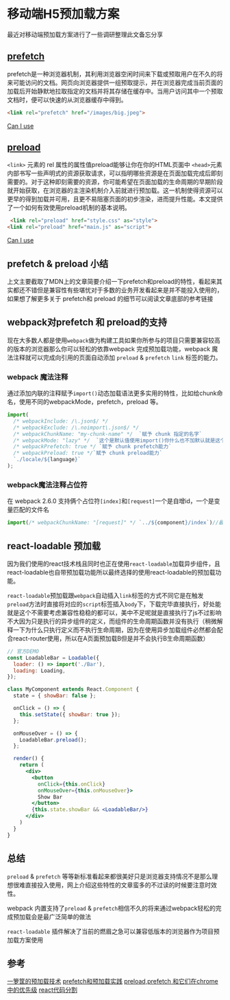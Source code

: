 # 移动端H5预加载方案

最近对移动端预加载方案进行了一些调研整理此文备忘分享

## [prefetch](https://developer.mozilla.org/zh-CN/docs/Web/HTTP/Link_prefetching_FAQ)

prefetch是一种浏览器机制，其利用浏览器空闲时间来下载或预取用户在不久的将来可能访问的文档。网页向浏览器提供一组预取提示，并在浏览器完成当前页面的加载后开始静默地拉取指定的文档并将其存储在缓存中。当用户访问其中一个预取文档时，便可以快速的从浏览器缓存中得到。

```html
<link rel="prefetch" href="/images/big.jpeg">
```

[Can I use](https://caniuse.com/#feat=link-rel-prefetch)

## [preload](https://developer.mozilla.org/zh-CN/docs/Web/HTML/Preloading_content)

 `<link>` 元素的 rel 属性的属性值preload能够让你在你的HTML页面中 `<head>`元素内部书写一些声明式的资源获取请求，可以指明哪些资源是在页面加载完成后即刻需要的。对于这种即刻需要的资源，你可能希望在页面加载的生命周期的早期阶段就开始获取，在浏览器的主渲染机制介入前就进行预加载。这一机制使得资源可以更早的得到加载并可用，且更不易阻塞页面的初步渲染，进而提升性能。本文提供了一个如何有效使用preload机制的基本说明。

```html
 <link rel="preload" href="style.css" as="style">
<link rel="preload" href="main.js" as="script">
 ```

[Can I use](https://caniuse.com/#search=preload)

## prefetch & preload 小结

上文主要截取了MDN上的文章简要介绍一下prefetch和preload的特性，看起来其实都还不错但是兼容性有些堪忧对于多数的业务开发看起来是并不能投入使用的，如果想了解更多关于 prefetch和 preload 的细节可以阅读文章底部的参考链接

## webpack对prefetch 和 preload的支持

现在大多数人都是使用`webpack`做为构建工具如果你所参与的项目只需要兼容较高的版本的浏览器那么你可以轻松的依靠webpack 完成预加载功能，webpack 魔法注释就可以完成向引用的页面自动添加 `preload` & `prefetch` `link` 标签的能力。

### webpack 魔法注释

通过添加内联的注释赋予`import()`动态加载语法更多实用的特性，比如给chunk命名，使用不同的webpackMode，prefetch，preload 等。

```js
import(
  /* webpackInclude: /\.json$/ */
  /* webpackExclude: /\.noimport\.json$/ */
  /* webpackChunkName: "my-chunk-name" */  `赋予 chunk 指定的名字`
  /* webpackMode: "lazy" */  `这个是默认值使用import()你什么也不加默认就是这个mode`
  /* webpackPrefetch: true */ `赋予 chunk prefetch能力`
  /* webpackPreload: true */`赋予 chunk preload能力`
  `./locale/${language}`
);
```

### webpack魔法注释占位符

在 webpack 2.6.0 支持俩个占位符`[index]`和`[request]`一个是自增id，一个是变量匹配的文件名

```js
import(/* webpackChunkName: "[request]" */ `../${component}/index`)//最终生成的chunkname就是对应组件的目录名称类似这种'_some-component_index-[hash].js`
```

## react-loadable 预加载

因为我们使用的react技术栈且同时也正在使用`react-loadable`加载异步组件，且react-loadable也自带预加载功能所以最终选择的使用react-loadable的预加载功能。

`react-loadable`预加载跟`webpack`自动插入`link`标签的方式不同它是在触发`preload`方法时直接将对应的`script`标签插入`body`下，下载完毕直接执行，好处能就是这个不需要考虑兼容性稳稳的都可以，美中不足呢就是直接执行了js不过影响不大因为只是执行的异步组件的定义，而组件的生命周期函数并没有执行（稍微解释一下为什么只执行定义而不执行生命周期，因为在使用异步加载组件必然都会配合react-router使用，所以在A页面预加载B但是并不会执行B生命周期函数）

```jsx
// 官方DEMO
const LoadableBar = Loadable({
  loader: () => import('./Bar'),
  loading: Loading,
});

class MyComponent extends React.Component {
  state = { showBar: false };

  onClick = () => {
    this.setState({ showBar: true });
  };

  onMouseOver = () => {
    LoadableBar.preload();
  };

  render() {
    return (
      <div>
        <button
          onClick={this.onClick}
          onMouseOver={this.onMouseOver}>
          Show Bar
        </button>
        {this.state.showBar && <LoadableBar/>}
      </div>
    )
  }
}
```

## 总结

`preload` & `prefetch` 等等新标准看起来都很美好只是浏览器支持情况不是那么理想很难直接投入使用，网上介绍这些特性的文章蛮多的不过读的时候要注意时效性。

webpack 内置支持了`preload` & `prefetch`相信不久的将来通过webpack轻松的完成预加载会是最广泛简单的做法

`react-loadable` 插件解决了当前的燃眉之急可以兼容低版本的浏览器作为项目预加载方案使用

## 参考

[一箩筐的预加载技术](http://www.alloyteam.com/2015/10/prefetching-preloading-prebrowsing/)
[prefetch和预加载实践](https://juejin.im/entry/5bed4612e51d4528a14e076e)
[preload,prefetch 和它们在chrome中的优先级](https://juejin.im/post/58e8acf10ce46300585a7a42)
[react代码分割](https://zh-hans.reactjs.org/docs/code-splitting.html)
